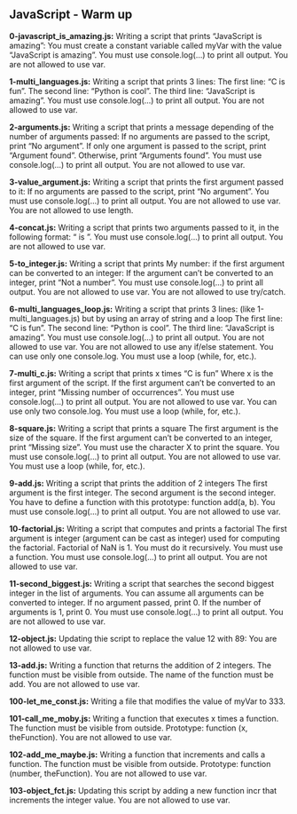 ## JavaScript - Warm up


**0-javascript_is_amazing.js:** Writing a script that prints “JavaScript is amazing”:
You must create a constant variable called myVar with the value “JavaScript is amazing”.
You must use console.log(...) to print all output.
You are not allowed to use var.


**1-multi_languages.js:** Writing a script that prints 3 lines:
The first line: “C is fun”.
The second line: “Python is cool”.
The third line: “JavaScript is amazing”.
You must use console.log(...) to print all output.
You are not allowed to use var.


**2-arguments.js:** Writing a script that prints a message depending of the number of arguments passed:
If no arguments are passed to the script, print “No argument”.
If only one argument is passed to the script, print “Argument found”.
Otherwise, print “Arguments found”.
You must use console.log(...) to print all output.
You are not allowed to use var.


**3-value_argument.js:** Writing a script that prints the first argument passed to it:
If no arguments are passed to the script, print “No argument”.
You must use console.log(...) to print all output.
You are not allowed to use var.
You are not allowed to use length.


**4-concat.js:** Writing a script that prints two arguments passed to it, in the following format: “ is ”.
You must use console.log(...) to print all output.
You are not allowed to use var.


**5-to_integer.js:** Writing a script that prints My number: <first argument converted in integer> if the first argument can be converted to an integer:
If the argument can’t be converted to an integer, print “Not a number”.
You must use console.log(...) to print all output.
You are not allowed to use var.
You are not allowed to use try/catch.


**6-multi_languages_loop.js:** Writing a script that prints 3 lines: (like 1-multi_languages.js) but by using an array of string and a loop
The first line: “C is fun”.
The second line: “Python is cool”.
The third line: “JavaScript is amazing”.
You must use console.log(...) to print all output.
You are not allowed to use var.
You are not allowed to use any if/else statement.
You can use only one console.log.
You must use a loop (while, for, etc.).


**7-multi_c.js:** Writing a script that prints x times “C is fun”
Where x is the first argument of the script.
If the first argument can’t be converted to an integer, print “Missing number of occurrences”.
You must use console.log(...) to print all output.
You are not allowed to use var.
You can use only two console.log.
You must use a loop (while, for, etc.).


**8-square.js:** Writing a script that prints a square
The first argument is the size of the square.
If the first argument can’t be converted to an integer, print “Missing size”.
You must use the character X to print the square.
You must use console.log(...) to print all output.
You are not allowed to use var.
You must use a loop (while, for, etc.).


**9-add.js:** Writing a script that prints the addition of 2 integers
The first argument is the first integer.
The second argument is the second integer.
You have to define a function with this prototype: function add(a, b).
You must use console.log(...) to print all output.
You are not allowed to use var.


**10-factorial.js:** Writing a script that computes and prints a factorial
The first argument is integer (argument can be cast as integer) used for computing the factorial.
Factorial of NaN is 1.
You must do it recursively.
You must use a function.
You must use console.log(...) to print all output.
You are not allowed to use var.


**11-second_biggest.js:** Writing a script that searches the second biggest integer in the list of arguments.
You can assume all arguments can be converted to integer.
If no argument passed, print 0.
If the number of arguments is 1, print 0.
You must use console.log(...) to print all output.
You are not allowed to use var.


**12-object.js:** Updating thie script to replace the value 12 with 89:
You are not allowed to use var.


**13-add.js:** Writing a function that returns the addition of 2 integers.
The function must be visible from outside.
The name of the function must be add.
You are not allowed to use var.


**100-let_me_const.js:** Writing a file that modifies the value of myVar to 333.


**101-call_me_moby.js:** Writing a function that executes x times a function.
The function must be visible from outside.
Prototype: function (x, theFunction).
You are not allowed to use var.


**102-add_me_maybe.js:** Writing a function that increments and calls a function.
The function must be visible from outside.
Prototype: function (number, theFunction).
You are not allowed to use var.


**103-object_fct.js:** Updating this script by adding a new function incr that increments the integer value.
You are not allowed to use var.
